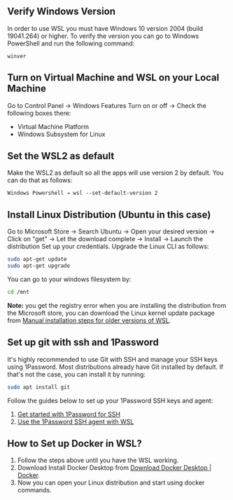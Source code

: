 ## Verify Windows Version
In order to use WSL you must have Windows 10 version 2004 (build 19041.264) or higher.
To verify the version you can go to Windows PowerShell and run the following command:
```
winver
```

## Turn on Virtual Machine and WSL on your Local Machine
Go to Control Panel → Windows Features Turn on or off → Check the following boxes there:

* Virtual Machine Platform
* Windows Subsystem for Linux

## Set the WSL2 as default
Make the WSL2 as default so all the apps will use version 2 by default. You can do that as follows:
```
Windows Powershell → wsl --set-default-version 2
```

## Install Linux Distribution (Ubuntu in this case)
Go to Microsoft Store → Search Ubuntu → Open your desired version → Click on "get" → Let the download complete → Install → Launch the distribution Set up your credentials.
Upgrade the Linux CLI as follows:
```bash
sudo apt-get update
sudo apt-get upgrade
```
You can go to your windows filesystem by:
```bash
cd /mnt
```
**Note:** you get the registry error when you are installing the distribution from the Microsoft store, you can download the Linux kernel update package from [Manual installation steps for older versions of WSL](https://docs.microsoft.com/en-us/windows/wsl/install-manual).

## Set up git with ssh and 1Password
It's highly recommended to use Git with SSH and manage your SSH keys using 1Password. Most distributions already have Git installed by default.
If that's not the case, you can install it by running:
```bash
sudo apt install git
```
Follow the guides below to set up your 1Password SSH keys and agent:
1. [Get started with 1Password for SSH](https://developer.1password.com/docs/ssh/get-started/)
2. [Use the 1Password SSH agent with WSL](https://developer.1password.com/docs/ssh/integrations/wsl/)

## How to Set up Docker in WSL?
1. Follow the steps above until you have the WSL working.
2. Download Install Docker Desktop from [Download Docker Desktop | Docker](https://www.docker.com/products/docker-desktop/).
3. Now you can open your Linux distribution and start using docker commands.
